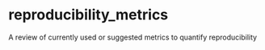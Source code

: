 # reproducibility_metrics
A review of currently used or suggested metrics to quantify reproducibility
